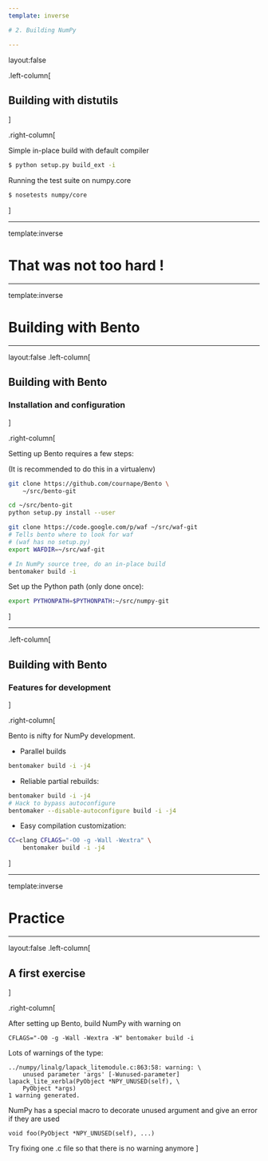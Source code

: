 ```yaml
---
template: inverse

# 2. Building NumPy

---
```

layout:false

.left-column[
  ## Building with distutils
]

.right-column[

Simple in-place build with default compiler

```bash
$ python setup.py build_ext -i
```

Running the test suite on numpy.core

```bash
$ nosetests numpy/core
```
]

---
template:inverse

# That was not too hard !

<!-- another pic here -->

---
template:inverse
# Building with Bento

---

layout:false
.left-column[
 ## Building with Bento
 ### Installation and configuration
]

.right-column[

Setting up Bento requires a few steps:

(It is recommended to do this in a virtualenv)

```bash
git clone https://github.com/cournape/Bento \
	~/src/bento-git

cd ~/src/bento-git
python setup.py install --user

git clone https://code.google.com/p/waf ~/src/waf-git
# Tells bento where to look for waf
# (waf has no setup.py)
export WAFDIR=~/src/waf-git

# In NumPy source tree, do an in-place build
bentomaker build -i
```

Set up the Python path (only done once):

```bash
export PYTHONPATH=$PYTHONPATH:~/src/numpy-git
```

]

---

.left-column[
  ## Building with Bento
  ### Features for development
]

.right-column[

Bento is nifty for NumPy development.

- Parallel builds
```bash
bentomaker build -i -j4
```

- Reliable partial rebuilds:
```bash
bentomaker build -i -j4
# Hack to bypass autoconfigure
bentomaker --disable-autoconfigure build -i -j4
```

- Easy compilation customization:
```bash
CC=clang CFLAGS="-O0 -g -Wall -Wextra" \
	bentomaker build -i -j4
```
]

---
template:inverse
# Practice
---

layout:false
.left-column[
 ## A first exercise
]

.right-column[

After setting up Bento, build NumPy with warning on

```
CFLAGS="-O0 -g -Wall -Wextra -W" bentomaker build -i
```

Lots of warnings of the type:

```
../numpy/linalg/lapack_litemodule.c:863:58: warning: \
	unused parameter 'args' [-Wunused-parameter]
lapack_lite_xerbla(PyObject *NPY_UNUSED(self), \
	PyObject *args)
1 warning generated.
```

NumPy has a special macro to decorate unused argument and give an error if they are used

```
void foo(PyObject *NPY_UNUSED(self), ...)
```

Try fixing one .c file so that there is no warning anymore
]
